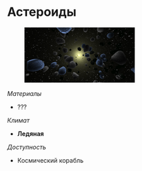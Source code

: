 # Астероиды

<figure><img src="../../.gitbook/assets/asteroids_landscape.png" alt=""><figcaption></figcaption></figure>

_Материалы_

* ???

_Климат_&#x20;

* **Ледяная**

_Доступность_

* Космический корабль
